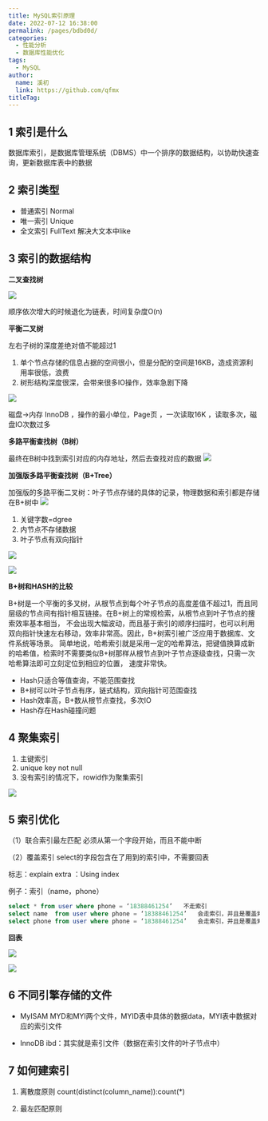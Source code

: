 ```yaml
---
title: MySQL索引原理
date: 2022-07-12 16:38:00
permalink: /pages/bdbd0d/
categories: 
  - 性能分析
  - 数据库性能优化
tags: 
  - MySQL
author: 
  name: 溪初
  link: https://github.com/qfmx
titleTag: 
---
```


## 1 索引是什么
数据库索引，是数据库管理系统（DBMS）中一个排序的数据结构，以协助快速查询，更新数据库表中的数据

## 2 索引类型
- 普通索引 Normal
- 唯一索引 Unique
- 全文索引 FullText  解决大文本中like

## 3 索引的数据结构
**二叉查找树**

![](
https://fire-repository.oss-cn-beijing.aliyuncs.com/arthas/二叉树.png)

顺序依次增大的时候退化为链表，时间复杂度O(n)

**平衡二叉树**

左右子树的深度差绝对值不能超过1

1. 单个节点存储的信息占据的空间很小，但是分配的空间是16KB，造成资源利用率很低，浪费
2. 树形结构深度很深，会带来很多IO操作，效率急剧下降

![](
https://fire-repository.oss-cn-beijing.aliyuncs.com/arthas/2.png)

磁盘->内存
InnoDB ，操作的最小单位，Page页 ，一次读取16K ，读取多次，磁盘IO次数过多

**多路平衡查找树（B树）**

最终在B树中找到索引对应的内存地址，然后去查找对应的数据
![](
https://fire-repository.oss-cn-beijing.aliyuncs.com/arthas/b树.png)

**加强版多路平衡查找树（B+Tree）**

加强版的多路平衡二叉树：叶子节点存储的具体的记录，物理数据和索引都是存储在B+树中
![](
https://fire-repository.oss-cn-beijing.aliyuncs.com/arthas/加树.png)

1. 关键字数=dgree
2. 内节点不存储数据
3. 叶子节点有双向指针

![](
https://fire-repository.oss-cn-beijing.aliyuncs.com/arthas/b-tree.png)

![](
https://fire-repository.oss-cn-beijing.aliyuncs.com/arthas/6.png)

**B+树和HASH的比较**

B+树是一个平衡的多叉树，从根节点到每个叶子节点的高度差值不超过1，而且同层级的节点间有指针相互链接。在B+树上的常规检索，从根节点到叶子节点的搜索效率基本相当，
不会出现大幅波动，而且基于索引的顺序扫描时，也可以利用双向指针快速左右移动，效率非常高。因此，B+树索引被广泛应用于数据库、文件系统等场景。
简单地说，哈希索引就是采用一定的哈希算法，把键值换算成新的哈希值，检索时不需要类似B+树那样从根节点到叶子节点逐级查找，只需一次哈希算法即可立刻定位到相应的位置，
速度非常快。

- Hash只适合等值查询，不能范围查找
- B+树可以叶子节点有序，链式结构，双向指针可范围查找
- Hash效率高，B+数从根节点查找，多次IO
- Hash存在Hash碰撞问题


## 4 聚集索引
1. 主键索引
2. unique key not null
3. 没有索引的情况下，rowid作为聚集索引

![](
https://fire-repository.oss-cn-beijing.aliyuncs.com/arthas/7.png)

## 5 索引优化
（1）联合索引最左匹配
必须从第一个字段开始，而且不能中断

（2）覆盖索引
select的字段包含在了用到的索引中，不需要回表

标志：explain        extra  ：Using index

例子：索引（name，phone）
```sql
select * from user where phone = ‘18388461254’   不走索引
select name  from user where phone = ‘18388461254’   会走索引，并且是覆盖索引（优化器处理）
select phone from user where phone = ‘18388461254’   会走索引，并且是覆盖索引（优化器处理）
```
**回表**

![](
https://fire-repository.oss-cn-beijing.aliyuncs.com/arthas/8.png)

![](
https://fire-repository.oss-cn-beijing.aliyuncs.com/arthas/9.png)

## 6 不同引擎存储的文件
- MyISAM
MYD和MYI两个文件，MYID表中具体的数据data，MYI表中数据对应的索引文件

- InnoDB
ibd：其实就是索引文件（数据在索引文件的叶子节点中）

## 7 如何建索引
1. 离散度原则
count(distinct(column_name)):count(*)

2. 最左匹配原则